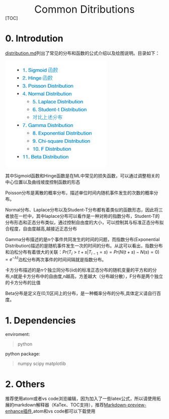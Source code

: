 <center> <font size=6>Common Ditributions </font></center>
[TOC]

# 0. Introdution
[distribution.md](distributions.md)列出了常见的分布和函数的公式介绍以及绘图说明。目录如下：

![](figure1.png)

其中Sigmoid函数和Hinge函数是在ML中常见的损失函数，可以通过调整相关的中心位置以及曲线坡度控制函数的形态

Poisson分布是离散的概率分布，描述单位时间内随机事件发生的次数的概率分布。

Normal分布、Laplace分布以及Student-T分布都有着类似的函数形态，因此将三者放在一栏中，其中laplace分布可以看作是一种对称的指数分布，Student-T的分布形态和正态分布类似，通过控制自由度的大小，可以控制其与标准正态分布拟合程度，自由度越高,越接近正态分布


Gamma分布描述的是n个事件共同发生的时间的问题，而指数分布(Exponential Distribution)描述的是随机事件发生一次的时间的分布。从这可以看出，指数分布和泊松分布有着很大的关联：$Pr(T_i > t+s|T_{i-1}=s)=Pr(N(t+s)-N(s)=0)=e^{-\lambda t}$泊松分布两次事件的时间间隔就是指数分布。

卡方分布描述的是n个独立同分布(iid)的标准正态分布的随机变量的平方和的分布,n就是卡方分布中的自由度,n越高，方差越大（分布越分散），F分布是两个独立的卡方分布的比值

Beta分布是定义在(0,1)区间上的分布，是一种概率分布的分布,具体定义请自行百度。

# 1. Dependencies
enviroment:
> python

python package:

>numpy  scipy   matplotlib

# 2. Others
推荐使用atom或者vs code浏览编辑，因为加入了一些latex公式，所以请使用拓展的markdown解释器（KaTex、TOC支持），推荐[Markdown-preview-enhance插件](https://github.com/shd101wyy/markdown-preview-enhanced),atom和vs code都可以下载使用
